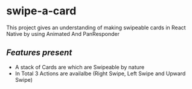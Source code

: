 # swipe-a-card

This project gives an understanding of making swipeable cards in React Native by using Animated And PanResponder

*Features present*
-
- A stack of Cards are which are Swipeable by nature
- In Total 3 Actions are availalbe (Right Swipe, Left Swipe and Upward Swipe) 
